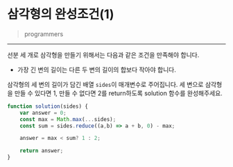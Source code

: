 # 삼각형의 완성조건(1)

> programmers
> 

---

선분 세 개로 삼각형을 만들기 위해서는 다음과 같은 조건을 만족해야 합니다.

- 가장 긴 변의 길이는 다른 두 변의 길이의 합보다 작아야 합니다.

삼각형의 세 변의 길이가 담긴 배열 `sides`이 매개변수로 주어집니다. 세 변으로 삼각형을 만들 수 있다면 1, 만들 수 없다면 2를 return하도록 solution 함수를 완성해주세요.

```jsx
function solution(sides) {
    var answer = 0;
    const max = Math.max(...sides);
    const sum = sides.reduce((a,b) => a + b, 0) - max;

    answer = max < sum? 1 : 2;

    return answer;
}
```